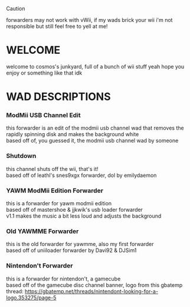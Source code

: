 > [!CAUTION]  
> forwarders may not work with vWii, if my wads brick your wii i'm not responsible but still feel free to yell at me!

# WELCOME
welcome to cosmos's junkyard, full of a bunch of wii stuff
yeah hope you enjoy or something like that idk

# WAD DESCRIPTIONS
### ModMii USB Channel Edit
this forwarder is an edit of the modmii usb channel wad that removes the rapidly spinning disk and makes the background white
<br> based off of, you guessed it, the modmii usb channel wad by someone
### Shutdown
this channel shuts off the wii, that's it!
<br> based off of leathl's snes9xgx forwarder, dol by emilydaemon
### YAWM ModMii Edition Forwarder
this is a forwarder for yawm modmii edition
<br> based off of mastershoe & jjkwik's usb loader forwarder
<br> v1.1 makes the music a bit less loud and adjusts the background
### Old YAWMME Forwarder
this is the old forwarder for yawmme, also my first forwarder
<br> based off of uniiloader forwarder by Davi92 & DJSim1
### Nintendon't Forwarder
this is a forwarder for nintendon't, a gamecube
<br> based off of the gamecube disc channel banner, logo from this gbatemp thread: https://gbatemp.net/threads/nintendont-looking-for-a-logo.353275/page-5
